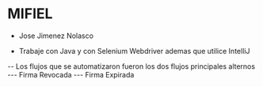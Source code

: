 # MIFIEL

- Jose Jimenez Nolasco

- Trabaje con Java y con Selenium Webdriver ademas que utilice IntelliJ

-- Los flujos que se automatizaron fueron los dos flujos principales alternos
--- Firma Revocada
--- Firma Expirada
